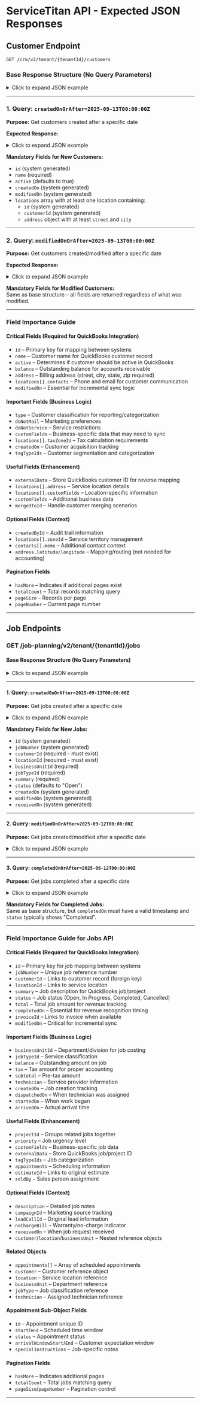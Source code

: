 # ServiceTitan API - Expected JSON Responses

## **Customer Endpoint**

`GET /crm/v2/tenant/{tenantId}/customers`


### Base Response Structure (No Query Parameters)
<details>
  <summary>Click to expand JSON example</summary>

```json
{
    "data": [
        {
            "id": 1234,
            "active": true,
            "name": "John Smith Plumbing Solutions",
            "type": {
                "id": 1,
                "name": "Residential"
            },
            "address": {
                "street": "123 Main Street",
                "unit": "Suite A",
                "city": "Phoenix",
                "state": "AZ",
                "zip": "85001",
                "country": "USA",
                "latitude": 33.4484,
                "longitude": -112.0740
            },
            "customFields": [
                {
                    "typeId": 101,
                    "name": "Customer Source",
                    "value": "Google Ads"
                },
                {
                    "typeId": 102,
                    "name": "Preferred Contact Method",
                    "value": "Email"
                }
            ],
            "balance": 250.75,
            "tagTypeIds": [5, 12, 8],
            "doNotMail": false,
            "doNotService": false,
            "createdOn": "2025-08-15T14:30:00Z",
            "createdById": 456,
            "modifiedOn": "2025-09-13T09:45:00Z",
            "mergedToId": null,
            "externalData": [
                {
                    "key": "QuickBooks_ID",
                    "value": "CUST-001234"
                },
                {
                    "key": "Lead_Score",
                    "value": "85"
                }
            ],
            "locations": [
                {
                    "taxZoneId": 7,
                    "id": 9876,
                    "customerId": 1234,
                    "active": true,
                    "name": "Main Property",
                    "address": {
                        "street": "123 Main Street",
                        "unit": "Suite A",
                        "city": "Phoenix",
                        "state": "AZ",
                        "zip": "85001",
                        "country": "USA",
                        "latitude": 33.4484,
                        "longitude": -112.0740
                    },
                    "customFields": [
                        {
                            "typeId": 201,
                            "name": "Property Type",
                            "value": "Commercial"
                        }
                    ],
                    "createdOn": "2025-08-15T14:30:00Z",
                    "createdById": 456,
                    "modifiedOn": "2025-09-10T16:20:00Z",
                    "mergedToId": null,
                    "zoneId": 3,
                    "tagTypeIds": [15, 22],
                    "externalData": [
                        {
                            "key": "Property_Value",
                            "value": "450000"
                        }
                    ],
                    "contacts": [
                        {
                            "id": 5678,
                            "type": {
                                "id": 1,
                                "name": "Phone"
                            },
                            "value": "+1-602-555-1234",
                            "memo": "Primary contact number"
                        },
                        {
                            "id": 5679,
                            "type": {
                                "id": 2,
                                "name": "Email"
                            },
                            "value": "john.smith@email.com",
                            "memo": "Business email"
                        }
                    ]
                }
            ]
        }
    ],
    "hasMore": false,
    "totalCount": 1,
    "pageSize": 50,
    "pageNumber": 1
}
```
</details>

---

### 1. Query: `createdOnOrAfter=2025-09-13T00:00:00Z`

**Purpose:** Get customers created after a specific date

**Expected Response:**
<details>
  <summary>Click to expand JSON example</summary>

```json
{
    "data": [
        {
            "id": 1235,
            "active": true,
            "name": "New Customer LLC",
            "type": {
                "id": 2,
                "name": "Commercial"
            },
            "address": {
                "street": "456 Business Blvd",
                "unit": null,
                "city": "Scottsdale",
                "state": "AZ",
                "zip": "85250",
                "country": "USA",
                "latitude": 33.6054,
                "longitude": -111.8770
            },
            "customFields": [],
            "balance": 0.00,
            "tagTypeIds": [1],
            "doNotMail": false,
            "doNotService": false,
            "createdOn": "2025-09-14T08:15:30Z",
            "createdById": 789,
            "modifiedOn": "2025-09-14T08:15:30Z",
            "mergedToId": null,
            "externalData": [],
            "locations": [
                {
                    "taxZoneId": 7,
                    "id": 9877,
                    "customerId": 1235,
                    "active": true,
                    "name": "Primary Location",
                    "address": {
                        "street": "456 Business Blvd",
                        "unit": null,
                        "city": "Scottsdale",
                        "state": "AZ",
                        "zip": "85250",
                        "country": "USA",
                        "latitude": 33.6054,
                        "longitude": -111.8770
                    },
                    "customFields": [],
                    "createdOn": "2025-09-14T08:15:30Z",
                    "createdById": 789,
                    "modifiedOn": "2025-09-14T08:15:30Z",
                    "mergedToId": null,
                    "zoneId": 3,
                    "tagTypeIds": [],
                    "externalData": [],
                    "contacts": [
                        {
                            "id": 5680,
                            "type": {
                                "id": 1,
                                "name": "Phone"
                            },
                            "value": "+1-480-555-9876",
                            "memo": null
                        }
                    ]
                }
            ]
        }
    ],
    "hasMore": false,
    "totalCount": 1
}
```
</details>

**Mandatory Fields for New Customers:**

- `id` (system generated)
- `name` (required)
- `active` (defaults to true)
- `createdOn` (system generated)
- `modifiedOn` (system generated)
- `locations` array with at least one location containing:
    - `id` (system generated)
    - `customerId` (system generated)
    - `address` object with at least `street` and `city`

---

### 2. Query: `modifiedOnOrAfter=2025-09-13T00:00:00Z`

**Purpose:** Get customers created/modified after a specific date

**Expected Response:**

<details>
  <summary>Click to expand JSON example</summary>

```json
{
    "data": [
        {
            "id": 1234,
            "active": true,
            "name": "John Smith Plumbing Solutions - UPDATED",
            "type": {
                "id": 1,
                "name": "Residential"
            },
            "address": {
                "street": "123 Main Street",
                "unit": "Suite B",
                "city": "Phoenix",
                "state": "AZ",
                "zip": "85001",
                "country": "USA",
                "latitude": 33.4484,
                "longitude": -112.0740
            },
            "customFields": [
                {
                    "typeId": 101,
                    "name": "Customer Source",
                    "value": "Referral"
                },
                {
                    "typeId": 103,
                    "name": "VIP Status",
                    "value": "Gold"
                }
            ],
            "balance": 175.50,
            "tagTypeIds": [5, 12, 8, 25],
            "doNotMail": false,
            "doNotService": false,
            "createdOn": "2025-08-15T14:30:00Z",
            "createdById": 456,
            "modifiedOn": "2025-09-13T15:22:45Z",
            "mergedToId": null,
            "externalData": [
                {
                    "key": "QuickBooks_ID",
                    "value": "CUST-001234"
                },
                {
                    "key": "Last_Service_Date",
                    "value": "2025-09-12"
                }
            ],
            "locations": [
                {
                    "taxZoneId": 7,
                    "id": 9876,
                    "customerId": 1234,
                    "active": true,
                    "name": "Main Property",
                    "address": {
                        "street": "123 Main Street",
                        "unit": "Suite B",
                        "city": "Phoenix",
                        "state": "AZ",
                        "zip": "85001",
                        "country": "USA",
                        "latitude": 33.4484,
                        "longitude": -112.0740
                    },
                    "customFields": [
                        {
                            "typeId": 201,
                            "name": "Property Type",
                            "value": "Commercial"
                        }
                    ],
                    "createdOn": "2025-08-15T14:30:00Z",
                    "createdById": 456,
                    "modifiedOn": "2025-09-13T15:22:45Z",
                    "mergedToId": null,
                    "zoneId": 3,
                    "tagTypeIds": [15, 22],
                    "externalData": [
                        {
                            "key": "Property_Value",
                            "value": "475000"
                        }
                    ],
                    "contacts": [
                        {
                            "id": 5678,
                            "type": {
                                "id": 1,
                                "name": "Phone"
                            },
                            "value": "+1-602-555-1234",
                            "memo": "Primary contact number"
                        },
                        {
                            "id": 5679,
                            "type": {
                                "id": 2,
                                "name": "Email"
                            },
                            "value": "john.smith@newemail.com",
                            "memo": "Updated business email"
                        }
                    ]
                }
            ]
        },
        {
            "id": 1235,
            "active": true,
            "name": "New Customer LLC",
            "type": {
                "id": 2,
                "name": "Commercial"
            },
            "address": {
                "street": "456 Business Blvd",
                "unit": null,
                "city": "Scottsdale",
                "state": "AZ",
                "zip": "85250",
                "country": "USA",
                "latitude": 33.6054,
                "longitude": -111.8770
            },
            "customFields": [],
            "balance": 0.00,
            "tagTypeIds": [1],
            "doNotMail": false,
            "doNotService": false,
            "createdOn": "2025-09-14T08:15:30Z",
            "createdById": 789,
            "modifiedOn": "2025-09-14T08:15:30Z",
            "mergedToId": null,
            "externalData": [],
            "locations": [
                {
                    "taxZoneId": 7,
                    "id": 9877,
                    "customerId": 1235,
                    "active": true,
                    "name": "Primary Location",
                    "address": {
                        "street": "456 Business Blvd",
                        "unit": null,
                        "city": "Scottsdale",
                        "state": "AZ",
                        "zip": "85250",
                        "country": "USA",
                        "latitude": 33.6054,
                        "longitude": -111.8770
                    },
                    "customFields": [],
                    "createdOn": "2025-09-14T08:15:30Z",
                    "createdById": 789,
                    "modifiedOn": "2025-09-14T08:15:30Z",
                    "mergedToId": null,
                    "zoneId": 3,
                    "tagTypeIds": [],
                    "externalData": [],
                    "contacts": [
                        {
                            "id": 5680,
                            "type": {
                                "id": 1,
                                "name": "Phone"
                            },
                            "value": "+1-480-555-9876",
                            "memo": null
                        }
                    ]
                }
            ]
        }
    ],
    "hasMore": false,
    "totalCount": 2
}
```
</details>

**Mandatory Fields for Modified Customers:**  
Same as base structure – all fields are returned regardless of what was modified.

---

### Field Importance Guide

#### Critical Fields (Required for QuickBooks Integration)
- `id` – Primary key for mapping between systems
- `name` – Customer name for QuickBooks customer record
- `active` – Determines if customer should be active in QuickBooks
- `balance` – Outstanding balance for accounts receivable
- `address` – Billing address (street, city, state, zip required)
- `locations[].contacts` – Phone and email for customer communication
- `modifiedOn` – Essential for incremental sync logic

#### Important Fields (Business Logic)
- `type` – Customer classification for reporting/categorization
- `doNotMail` – Marketing preferences
- `doNotService` – Service restrictions
- `customFields` – Business-specific data that may need to sync
- `locations[].taxZoneId` – Tax calculation requirements
- `createdOn` – Customer acquisition tracking
- `tagTypeIds` – Customer segmentation and categorization

#### Useful Fields (Enhancement)
- `externalData` – Store QuickBooks customer ID for reverse mapping
- `locations[].address` – Service location details
- `locations[].customFields` – Location-specific information
- `customFields` – Additional business data
- `mergedToId` – Handle customer merging scenarios

#### Optional Fields (Context)
- `createdById` – Audit trail information
- `locations[].zoneId` – Service territory management
- `contacts[].memo` – Additional contact context
- `address.latitude/longitude` – Mapping/routing (not needed for accounting)


#### Pagination Fields

- `hasMore` – Indicates if additional pages exist
- `totalCount` – Total records matching query
- `pageSize` – Records per page
- `pageNumber` – Current page number


---

## **Job Endpoints**

### **GET /job-planning/v2/tenant/{tenantId}/jobs**

#### Base Response Structure (No Query Parameters)
<details>
    <summary>Click to expand JSON example</summary>

```json
{
    "data": [
        {
            "id": 5678,
            "jobNumber": "JOB-2025-001234",
            "customerId": 1234,
            "locationId": 9876,
            "projectId": 4567,
            "businessUnitId": 101,
            "jobTypeId": 201,
            "campaignId": 301,
            "summary": "Kitchen sink repair and faucet replacement",
            "description": "Customer reported leaking kitchen sink. Technician to assess and repair/replace as needed.",
            "status": "Completed",
            "priority": "Normal",
            "noChargeBill": false,
            "createdOn": "2025-09-10T08:30:00Z",
            "modifiedOn": "2025-09-12T16:45:00Z",
            "completedOn": "2025-09-12T16:30:00Z",
            "invoiceId": 7890,
            "estimateId": 3456,
            "leadCallId": 8901,
            "soldBy": 456,
            "customFields": [
                {
                    "typeId": 501,
                    "name": "Service Type",
                    "value": "Emergency"
                },
                {
                    "typeId": 502,
                    "name": "Equipment Brand",
                    "value": "Kohler"
                }
            ],
            "tagTypeIds": [10, 15, 23],
            "externalData": [
                {
                    "key": "QuickBooks_Job_ID",
                    "value": "JOB-QB-001234"
                },
                {
                    "key": "Original_Lead_Source",
                    "value": "Google Ads"
                }
            ],
            "total": 285.50,
            "balance": 0.00,
            "tax": 22.85,
            "subtotal": 262.65,
            "receivedOn": "2025-09-10T08:30:00Z",
            "dispatchedOn": "2025-09-12T09:15:00Z",
            "startedOn": "2025-09-12T10:00:00Z",
            "arrivedOn": "2025-09-12T10:00:00Z",
            "technician": {
                "id": 789,
                "name": "Mike Johnson"
            },
            "customer": {
                "id": 1234,
                "name": "John Smith Plumbing Solutions"
            },
            "location": {
                "id": 9876,
                "name": "Main Property",
                "address": {
                    "street": "123 Main Street",
                    "city": "Phoenix",
                    "state": "AZ",
                    "zip": "85001"
                }
            },
            "businessUnit": {
                "id": 101,
                "name": "Plumbing - Service"
            },
            "jobType": {
                "id": 201,
                "name": "Repair Service"
            },
            "appointments": [
                {
                    "id": 1111,
                    "jobId": 5678,
                    "appointmentNumber": "APPT-001",
                    "start": "2025-09-12T09:00:00Z",
                    "end": "2025-09-12T17:00:00Z",
                    "arrivalWindowStart": "2025-09-12T09:00:00Z",
                    "arrivalWindowEnd": "2025-09-12T12:00:00Z",
                    "status": "Completed",
                    "specialInstructions": "Customer prefers morning appointments"
                }
            ]
        }
    ],
    "hasMore": false,
    "totalCount": 1,
    "pageSize": 50,
    "pageNumber": 1
}
```
</details>

---

#### 1. Query: `createdOnOrAfter=2025-09-13T00:00:00Z`

**Purpose:** Get jobs created after a specific date

<details>
    <summary>Click to expand JSON example</summary>

```json
{
    "data": [
        {
            "id": 5679,
            "jobNumber": "JOB-2025-001235",
            "customerId": 1235,
            "locationId": 9877,
            "projectId": null,
            "businessUnitId": 102,
            "jobTypeId": 202,
            "campaignId": null,
            "summary": "New customer - bathroom pipe inspection",
            "description": "Initial service call for new commercial customer. Full bathroom plumbing inspection requested.",
            "status": "Scheduled",
            "priority": "Normal",
            "noChargeBill": false,
            "createdOn": "2025-09-13T14:20:30Z",
            "modifiedOn": "2025-09-13T14:20:30Z",
            "completedOn": null,
            "invoiceId": null,
            "estimateId": 3457,
            "leadCallId": 8902,
            "soldBy": 789,
            "customFields": [
                {
                    "typeId": 501,
                    "name": "Service Type",
                    "value": "Standard"
                }
            ],
            "tagTypeIds": [5, 12],
            "externalData": [],
            "total": 0.00,
            "balance": 0.00,
            "tax": 0.00,
            "subtotal": 0.00,
            "receivedOn": "2025-09-13T14:20:30Z",
            "dispatchedOn": null,
            "startedOn": null,
            "arrivedOn": null,
            "technician": null,
            "customer": {
                "id": 1235,
                "name": "New Customer LLC"
            },
            "location": {
                "id": 9877,
                "name": "Primary Location",
                "address": {
                    "street": "456 Business Blvd",
                    "city": "Scottsdale",
                    "state": "AZ",
                    "zip": "85250"
                }
            },
            "businessUnit": {
                "id": 102,
                "name": "Plumbing - Commercial"
            },
            "jobType": {
                "id": 202,
                "name": "Inspection"
            },
            "appointments": [
                {
                    "id": 1112,
                    "jobId": 5679,
                    "appointmentNumber": "APPT-002",
                    "start": "2025-09-15T08:00:00Z",
                    "end": "2025-09-15T12:00:00Z",
                    "arrivalWindowStart": "2025-09-15T08:00:00Z",
                    "arrivalWindowEnd": "2025-09-15T10:00:00Z",
                    "status": "Scheduled",
                    "specialInstructions": "Contact property manager before arrival"
                }
            ]
        }
    ],
    "hasMore": false,
    "totalCount": 1
}
```
</details>

**Mandatory Fields for New Jobs:**
- `id` (system generated)
- `jobNumber` (system generated)
- `customerId` (required - must exist)
- `locationId` (required - must exist)
- `businessUnitId` (required)
- `jobTypeId` (required)
- `summary` (required)
- `status` (defaults to "Open")
- `createdOn` (system generated)
- `modifiedOn` (system generated)
- `receivedOn` (system generated)

---

#### 2. Query: `modifiedOnOrAfter=2025-09-12T00:00:00Z`

**Purpose:** Get jobs created/modified after a specific date

<details>
    <summary>Click to expand JSON example</summary>

```json
{
    "data": [
        {
            "id": 5678,
            "jobNumber": "JOB-2025-001234",
            "customerId": 1234,
            "locationId": 9876,
            "projectId": 4567,
            "businessUnitId": 101,
            "jobTypeId": 201,
            "campaignId": 301,
            "summary": "Kitchen sink repair and faucet replacement - COMPLETED",
            "description": "Customer reported leaking kitchen sink. Technician assessed, repaired drain and replaced faucet. Job completed successfully.",
            "status": "Completed",
            "priority": "Normal",
            "noChargeBill": false,
            "createdOn": "2025-09-10T08:30:00Z",
            "modifiedOn": "2025-09-12T16:45:00Z",
            "completedOn": "2025-09-12T16:30:00Z",
            "invoiceId": 7890,
            "estimateId": 3456,
            "leadCallId": 8901,
            "soldBy": 456,
            "customFields": [
                {
                    "typeId": 501,
                    "name": "Service Type",
                    "value": "Emergency"
                },
                {
                    "typeId": 502,
                    "name": "Equipment Brand",
                    "value": "Kohler"
                },
                {
                    "typeId": 503,
                    "name": "Completion Notes",
                    "value": "Customer very satisfied with service"
                }
            ],
            "tagTypeIds": [10, 15, 23, 30],
            "externalData": [
                {
                    "key": "QuickBooks_Job_ID",
                    "value": "JOB-QB-001234"
                },
                {
                    "key": "Completion_Survey_Score",
                    "value": "5"
                }
            ],
            "total": 285.50,
            "balance": 0.00,
            "tax": 22.85,
            "subtotal": 262.65,
            "receivedOn": "2025-09-10T08:30:00Z",
            "dispatchedOn": "2025-09-12T09:15:00Z",
            "startedOn": "2025-09-12T10:00:00Z",
            "arrivedOn": "2025-09-12T10:00:00Z",
            "technician": {
                "id": 789,
                "name": "Mike Johnson"
            },
            "customer": {
                "id": 1234,
                "name": "John Smith Plumbing Solutions"
            },
            "location": {
                "id": 9876,
                "name": "Main Property",
                "address": {
                    "street": "123 Main Street",
                    "city": "Phoenix",
                    "state": "AZ",
                    "zip": "85001"
                }
            },
            "businessUnit": {
                "id": 101,
                "name": "Plumbing - Service"
            },
            "jobType": {
                "id": 201,
                "name": "Repair Service"
            },
            "appointments": [
                {
                    "id": 1111,
                    "jobId": 5678,
                    "appointmentNumber": "APPT-001",
                    "start": "2025-09-12T09:00:00Z",
                    "end": "2025-09-12T17:00:00Z",
                    "arrivalWindowStart": "2025-09-12T09:00:00Z",
                    "arrivalWindowEnd": "2025-09-12T12:00:00Z",
                    "status": "Completed",
                    "specialInstructions": "Customer prefers morning appointments"
                }
            ]
        },
        {
            "id": 5679,
            "jobNumber": "JOB-2025-001235",
            "customerId": 1235,
            "locationId": 9877,
            "projectId": null,
            "businessUnitId": 102,
            "jobTypeId": 202,
            "campaignId": null,
            "summary": "New customer - bathroom pipe inspection",
            "description": "Initial service call for new commercial customer. Full bathroom plumbing inspection requested.",
            "status": "Scheduled",
            "priority": "Normal",
            "noChargeBill": false,
            "createdOn": "2025-09-13T14:20:30Z",
            "modifiedOn": "2025-09-13T14:20:30Z",
            "completedOn": null,
            "invoiceId": null,
            "estimateId": 3457,
            "leadCallId": 8902,
            "soldBy": 789,
            "customFields": [
                {
                    "typeId": 501,
                    "name": "Service Type",
                    "value": "Standard"
                }
            ],
            "tagTypeIds": [5, 12],
            "externalData": [],
            "total": 0.00,
            "balance": 0.00,
            "tax": 0.00,
            "subtotal": 0.00,
            "receivedOn": "2025-09-13T14:20:30Z",
            "dispatchedOn": null,
            "startedOn": null,
            "arrivedOn": null,
            "technician": null,
            "customer": {
                "id": 1235,
                "name": "New Customer LLC"
            },
            "location": {
                "id": 9877,
                "name": "Primary Location",
                "address": {
                    "street": "456 Business Blvd",
                    "city": "Scottsdale",
                    "state": "AZ",
                    "zip": "85250"
                }
            },
            "businessUnit": {
                "id": 102,
                "name": "Plumbing - Commercial"
            },
            "jobType": {
                "id": 202,
                "name": "Inspection"
            },
            "appointments": [
                {
                    "id": 1112,
                    "jobId": 5679,
                    "appointmentNumber": "APPT-002",
                    "start": "2025-09-15T08:00:00Z",
                    "end": "2025-09-15T12:00:00Z",
                    "arrivalWindowStart": "2025-09-15T08:00:00Z",
                    "arrivalWindowEnd": "2025-09-15T10:00:00Z",
                    "status": "Scheduled",
                    "specialInstructions": "Contact property manager before arrival"
                }
            ]
        }
    ],
    "hasMore": false,
    "totalCount": 2
}
```
</details>

---

#### 3. Query: `completedOnOrAfter=2025-09-12T00:00:00Z`

**Purpose:** Get jobs completed after a specific date

<details>
    <summary>Click to expand JSON example</summary>

```json
{
    "data": [
        {
            "id": 5678,
            "jobNumber": "JOB-2025-001234",
            "customerId": 1234,
            "locationId": 9876,
            "projectId": 4567,
            "businessUnitId": 101,
            "jobTypeId": 201,
            "campaignId": 301,
            "summary": "Kitchen sink repair and faucet replacement",
            "description": "Customer reported leaking kitchen sink. Technician assessed, repaired drain and replaced faucet. Job completed successfully.",
            "status": "Completed",
            "priority": "Normal",
            "noChargeBill": false,
            "createdOn": "2025-09-10T08:30:00Z",
            "modifiedOn": "2025-09-12T16:45:00Z",
            "completedOn": "2025-09-12T16:30:00Z",
            "invoiceId": 7890,
            "estimateId": 3456,
            "leadCallId": 8901,
            "soldBy": 456,
            "customFields": [
                {
                    "typeId": 501,
                    "name": "Service Type",
                    "value": "Emergency"
                },
                {
                    "typeId": 502,
                    "name": "Equipment Brand",
                    "value": "Kohler"
                }
            ],
            "tagTypeIds": [10, 15, 23],
            "externalData": [
                {
                    "key": "QuickBooks_Job_ID",
                    "value": "JOB-QB-001234"
                }
            ],
            "total": 285.50,
            "balance": 0.00,
            "tax": 22.85,
            "subtotal": 262.65,
            "receivedOn": "2025-09-10T08:30:00Z",
            "dispatchedOn": "2025-09-12T09:15:00Z",
            "startedOn": "2025-09-12T10:00:00Z",
            "arrivedOn": "2025-09-12T10:00:00Z",
            "technician": {
                "id": 789,
                "name": "Mike Johnson"
            },
            "customer": {
                "id": 1234,
                "name": "John Smith Plumbing Solutions"
            },
            "location": {
                "id": 9876,
                "name": "Main Property",
                "address": {
                    "street": "123 Main Street",
                    "city": "Phoenix",
                    "state": "AZ",
                    "zip": "85001"
                }
            },
            "businessUnit": {
                "id": 101,
                "name": "Plumbing - Service"
            },
            "jobType": {
                "id": 201,
                "name": "Repair Service"
            },
            "appointments": [
                {
                    "id": 1111,
                    "jobId": 5678,
                    "appointmentNumber": "APPT-001",
                    "start": "2025-09-12T09:00:00Z",
                    "end": "2025-09-12T17:00:00Z",
                    "arrivalWindowStart": "2025-09-12T09:00:00Z",
                    "arrivalWindowEnd": "2025-09-12T12:00:00Z",
                    "status": "Completed",
                    "specialInstructions": "Customer prefers morning appointments"
                }
            ]
        }
    ],
    "hasMore": false,
    "totalCount": 1
}
```
</details>

**Mandatory Fields for Completed Jobs:**  
Same as base structure, but `completedOn` must have a valid timestamp and `status` typically shows "Completed".

---

### Field Importance Guide for Jobs API

#### Critical Fields (Required for QuickBooks Integration)
- `id` – Primary key for job mapping between systems
- `jobNumber` – Unique job reference number
- `customerId` – Links to customer record (foreign key)
- `locationId` – Links to service location
- `summary` – Job description for QuickBooks job/project
- `status` – Job status (Open, In Progress, Completed, Cancelled)
- `total` – Total job amount for revenue tracking
- `completedOn` – Essential for revenue recognition timing
- `invoiceId` – Links to invoice when available
- `modifiedOn` – Critical for incremental sync

#### Important Fields (Business Logic)
- `businessUnitId` – Department/division for job costing
- `jobTypeId` – Service classification
- `balance` – Outstanding amount on job
- `tax` – Tax amount for proper accounting
- `subtotal` – Pre-tax amount
- `technician` – Service provider information
- `createdOn` – Job creation tracking
- `dispatchedOn` – When technician was assigned
- `startedOn` – When work began
- `arrivedOn` – Actual arrival time

#### Useful Fields (Enhancement)
- `projectId` – Groups related jobs together
- `priority` – Job urgency level
- `customFields` – Business-specific job data
- `externalData` – Store QuickBooks job/project ID
- `tagTypeIds` – Job categorization
- `appointments` – Scheduling information
- `estimateId` – Links to original estimate
- `soldBy` – Sales person assignment

#### Optional Fields (Context)
- `description` – Detailed job notes
- `campaignId` – Marketing source tracking
- `leadCallId` – Original lead information
- `noChargeBill` – Warranty/no-charge indicator
- `receivedOn` – When job request received
- `customer`/`location`/`businessUnit` – Nested reference objects

#### Related Objects
- `appointments[]` – Array of scheduled appointments
- `customer` – Customer reference object
- `location` – Service location reference
- `businessUnit` – Department reference
- `jobType` – Job classification reference
- `technician` – Assigned technician reference

#### Appointment Sub-Object Fields
- `id` – Appointment unique ID
- `start`/`end` – Scheduled time window
- `status` – Appointment status
- `arrivalWindowStart`/`End` – Customer expectation window
- `specialInstructions` – Job-specific notes

#### Pagination Fields
- `hasMore` – Indicates additional pages
- `totalCount` – Total jobs matching query
- `pageSize`/`pageNumber` – Pagination control

---